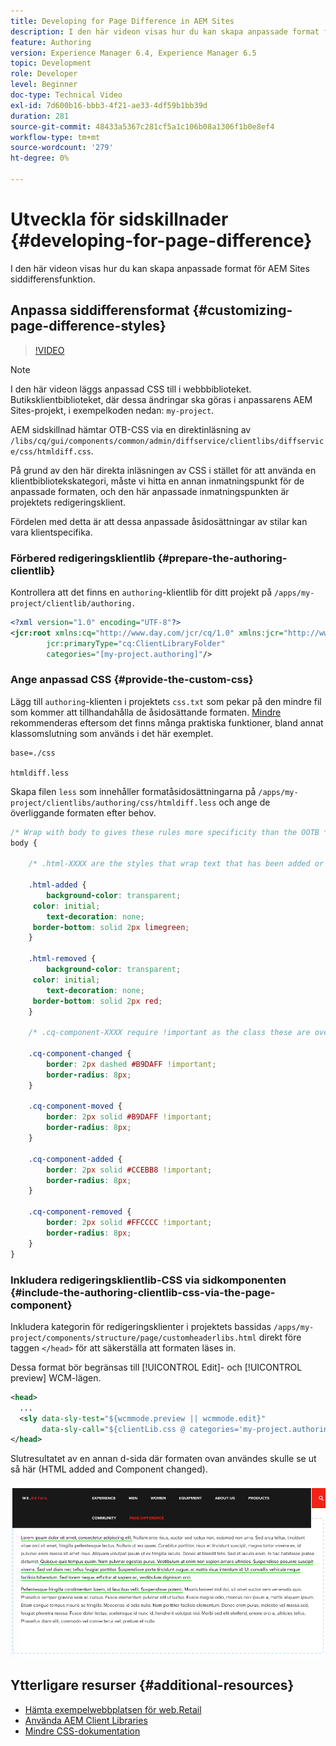 ```yaml
---
title: Developing for Page Difference in AEM Sites
description: I den här videon visas hur du kan skapa anpassade format för AEM Sites siddifferensfunktion.
feature: Authoring
version: Experience Manager 6.4, Experience Manager 6.5
topic: Development
role: Developer
level: Beginner
doc-type: Technical Video
exl-id: 7d600b16-bbb3-4f21-ae33-4df59b1bb39d
duration: 281
source-git-commit: 48433a5367c281cf5a1c106b08a1306f1b0e8ef4
workflow-type: tm+mt
source-wordcount: '279'
ht-degree: 0%

---
```


# Utveckla för sidskillnader {#developing-for-page-difference}

I den här videon visas hur du kan skapa anpassade format för AEM Sites siddifferensfunktion.

## Anpassa siddifferensformat {#customizing-page-difference-styles}

>[!VIDEO](https://video.tv.adobe.com/v/18871?quality=12&learn=on)

>[!NOTE]
>
>I den här videon läggs anpassad CSS till i webbbiblioteket. Butiksklientbiblioteket, där dessa ändringar ska göras i anpassarens AEM Sites-projekt, i exempelkoden nedan: `my-project`.

AEM sidskillnad hämtar OTB-CSS via en direktinläsning av `/libs/cq/gui/components/common/admin/diffservice/clientlibs/diffservice/css/htmldiff.css`.

På grund av den här direkta inläsningen av CSS i stället för att använda en klientbibliotekskategori, måste vi hitta en annan inmatningspunkt för de anpassade formaten, och den här anpassade inmatningspunkten är projektets redigeringsklient.

Fördelen med detta är att dessa anpassade åsidosättningar av stilar kan vara klientspecifika.

### Förbered redigeringsklientlib {#prepare-the-authoring-clientlib}

Kontrollera att det finns en `authoring`-klientlib för ditt projekt på `/apps/my-project/clientlib/authoring.`

```xml
<?xml version="1.0" encoding="UTF-8"?>
<jcr:root xmlns:cq="http://www.day.com/jcr/cq/1.0" xmlns:jcr="http://www.jcp.org/jcr/1.0"
        jcr:primaryType="cq:ClientLibraryFolder"
        categories="[my-project.authoring]"/>
```

### Ange anpassad CSS {#provide-the-custom-css}

Lägg till `authoring`-klienten i projektets `css.txt` som pekar på den mindre fil som kommer att tillhandahålla de åsidosättande formaten. [Mindre](https://lesscss.org/) rekommenderas eftersom det finns många praktiska funktioner, bland annat klassomslutning som används i det här exemplet.

```shell
base=./css

htmldiff.less
```

Skapa filen `less` som innehåller formatåsidosättningarna på `/apps/my-project/clientlibs/authoring/css/htmldiff.less` och ange de överliggande formaten efter behov.

```css
/* Wrap with body to gives these rules more specificity than the OOTB */
body {

    /* .html-XXXX are the styles that wrap text that has been added or removed */

    .html-added {
        background-color: transparent;
     color: initial;
        text-decoration: none;
     border-bottom: solid 2px limegreen;
    }

    .html-removed {
        background-color: transparent;
     color: initial;
        text-decoration: none;
     border-bottom: solid 2px red;
    }

    /* .cq-component-XXXX require !important as the class these are overriding uses it. */

    .cq-component-changed {
        border: 2px dashed #B9DAFF !important;
        border-radius: 8px;
    }
    
    .cq-component-moved {
        border: 2px solid #B9DAFF !important;
        border-radius: 8px;
    }

    .cq-component-added {
        border: 2px solid #CCEBB8 !important;
        border-radius: 8px;
    }

    .cq-component-removed {
        border: 2px solid #FFCCCC !important;
        border-radius: 8px;
    }
}
```

### Inkludera redigeringsklientlib-CSS via sidkomponenten {#include-the-authoring-clientlib-css-via-the-page-component}

Inkludera kategorin för redigeringsklienter i projektets bassidas `/apps/my-project/components/structure/page/customheaderlibs.html` direkt före taggen `</head>` för att säkerställa att formaten läses in.

Dessa format bör begränsas till [!UICONTROL Edit]- och [!UICONTROL preview] WCM-lägen.

```xml
<head>
  ...
  <sly data-sly-test="${wcmmode.preview || wcmmode.edit}" 
       data-sly-call="${clientLib.css @ categories='my-project.authoring'}"/>
</head>
```

Slutresultatet av en annan d-sida där formaten ovan användes skulle se ut så här (HTML added and Component changed).

![Sidskillnad](assets/page-diff.png)

## Ytterligare resurser {#additional-resources}

* [Hämta exempelwebbplatsen för web.Retail](https://github.com/Adobe-Marketing-Cloud/aem-sample-we-retail/releases)
* [Använda AEM Client Libraries](https://helpx.adobe.com/experience-manager/6-5/sites/developing/using/clientlibs.html)
* [Mindre CSS-dokumentation](https://lesscss.org/)
